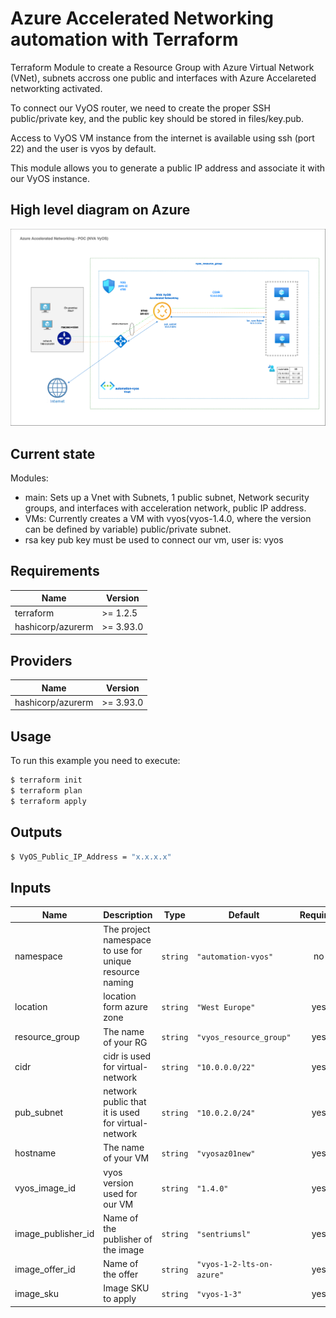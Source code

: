# Azure Accelerated Networking automation with Terraform

Terraform Module to create a Resource Group  with Azure Virtual Network (VNet), subnets accross one public
and interfaces with Azure Accelareted networkting activated.

To connect our VyOS router, we need to create the proper SSH public/private key, and the public key should be stored in files/key.pub.

Access to VyOS VM instance from the internet is available using ssh (port 22) and the user is vyos by default.

This module allows you to generate a public IP address and associate it with our VyOS instance.


## High level diagram on Azure

![Diagram](img/azurenetacceleartion.png)

## Current state

Modules:

- main: Sets up a Vnet with Subnets, 1 public subnet, Network security groups, and interfaces with acceleration network, public IP address.
- VMs: Currently creates a VM with vyos(vyos-1.4.0, where the version can be defined by variable) public/private subnet.
- rsa key pub key must be used to connect our vm, user is: vyos


## Requirements

| Name | Version |
|------|---------|
| terraform | >= 1.2.5 |
| hashicorp/azurerm | >= 3.93.0 |

## Providers

| Name | Version |
|------|---------|
| hashicorp/azurerm | >= 3.93.0 |

## Usage

To run this example you need to execute:

```bash
$ terraform init
$ terraform plan
$ terraform apply
```
## Outputs
```bash
$ VyOS_Public_IP_Address = "x.x.x.x"
```

## Inputs

| Name | Description | Type | Default | Required |
|------|-------------|------|---------|:--------:|
| namespace | The project namespace to use for unique resource naming | `string` | `"automation-vyos"` | no |
| location | location form azure zone | `string` | `"West Europe"` | yes |
| resource_group | The name of your RG | `string` | `"vyos_resource_group"` | yes |
| cidr | cidr is used for virtual-network | `string` | `"10.0.0.0/22"` | yes |
| pub_subnet | network public that it is used for virtual-network | `string` | `"10.0.2.0/24"` | yes |
| hostname | The name of your VM | `string` | `"vyosaz01new"` | yes |
| vyos_image_id | vyos version used for our VM | `string` | `"1.4.0"` | yes |
| image_publisher_id | Name of the publisher of the image| `string` | `"sentriumsl"` | yes |
| image_offer_id | Name of the offer | `string` | `"vyos-1-2-lts-on-azure"` | yes |
| image_sku | Image SKU to apply | `string` | `"vyos-1-3"` | yes |
